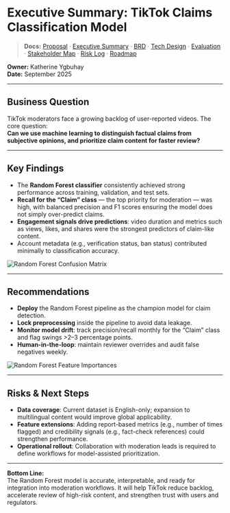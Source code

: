 # Executive Summary: TikTok Claims Classification Model  
> **Docs:** [Proposal](project_proposal_tiktok_claims.md) · [Executive&nbsp;Summary](executive_summary_tiktok_claims.md) · [BRD](business_requirements_tiktok_claims.md) · [Tech&nbsp;Design](technical_requirements_solution_design_tiktok_claims.md) · [Evaluation](evaluation_recommendation_report_tiktok_claims.md) · [Stakeholder&nbsp;Map](stakeholder_map_tiktok_claims.md) · [Risk&nbsp;Log](risk_mitigation_log_tiktok_claims.md) · [Roadmap](next_phase_roadmap_tiktok_claims.md)


**Owner:** Katherine Ygbuhay  
**Date:** September 2025  

---
## Business Question  
TikTok moderators face a growing backlog of user-reported videos. The core question:  
**Can we use machine learning to distinguish factual claims from subjective opinions, and prioritize claim content for faster review?**  

---

## Key Findings  
- The **Random Forest classifier** consistently achieved strong performance across training, validation, and test sets.  
- **Recall for the “Claim” class** — the top priority for moderation — was high, with balanced precision and F1 scores ensuring the model does not simply over-predict claims.  
- **Engagement signals drive predictions**: video duration and metrics such as views, likes, and shares were the strongest predictors of claim-like content.  
- Account metadata (e.g., verification status, ban status) contributed minimally to classification accuracy.  

![Random Forest Confusion Matrix](../reports/figures/figures_06_final_recommendation/rf_test_confusion_matrix_counts.png)

---

## Recommendations  
- **Deploy** the Random Forest pipeline as the champion model for claim detection.  
- **Lock preprocessing** inside the pipeline to avoid data leakage.  
- **Monitor model drift**: track precision/recall monthly for the “Claim” class and flag swings >2–3 percentage points.  
- **Human-in-the-loop**: maintain reviewer overrides and audit false negatives weekly.  

![Random Forest Feature Importances](../reports/figures/figures_06_final_recommendation/rf_feature_importances.png)

---

## Risks & Next Steps  
- **Data coverage**: Current dataset is English-only; expansion to multilingual content would improve global applicability.  
- **Feature extensions**: Adding report-based metrics (e.g., number of times flagged) and credibility signals (e.g., fact-check references) could strengthen performance.  
- **Operational rollout**: Collaboration with moderation leads is required to define workflows for model-assisted prioritization.  

---

**Bottom Line:**  
The Random Forest model is accurate, interpretable, and ready for integration into moderation workflows. It will help TikTok reduce backlog, accelerate review of high-risk content, and strengthen trust with users and regulators.  
